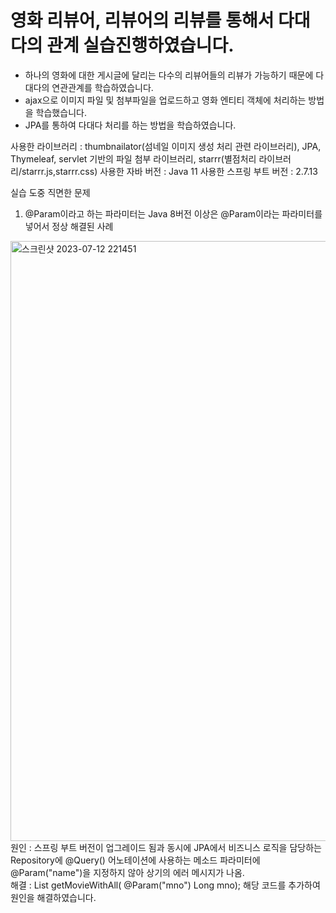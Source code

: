 # 영화 리뷰어, 리뷰어의 리뷰를 통해서 다대다의 관계 실습진행하였습니다.

- 하나의 영화에 대한 게시글에 달리는 다수의 리뷰어들의 리뷰가 가능하기 때문에 다대다의 연관관계를 학습하였습니다.
- ajax으로 이미지 파일 및 첨부파일을 업로드하고 영화 엔티티 객체에 처리하는 방법을 학습했습니다.
- JPA를 통하여 다대다 처리를 하는 방법을 학습하였습니다.

사용한 라이브러리 : thumbnailator(섬네일 이미지 생성 처리 관련 라이브러리), JPA, Thymeleaf, servlet 기반의 파일 첨부 라이브러리, starrr(별점처리 라이브러리/starrr.js,starrr.css)
사용한 자바 버전 : Java 11
사용한 스프링 부트 버전 : 2.7.13

실습 도중 직면한 문제
 1. @Param이라고 하는 파라미터는 Java 8버전 이상은 @Param이라는 파라미터를 넣어서 정상 해결된 사례
 <img width="960" alt="스크린샷 2023-07-12 221451" src="https://github.com/john911120/SpringBoot_Study/assets/53751665/a9b22d13-4783-4d2e-8871-4282688983dc">
 <br>
 원인 : 스프링 부트 버전이 업그레이드 됨과 동시에 JPA에서 비즈니스 로직을 담당하는 Repository에 @Query() 어노테이션에 사용하는 메소드 파라미터에 @Param("name")을 지정하지 않아
상기의 에러 메시지가 나옴.
 <br>
 해결 : List<Object[]> getMovieWithAll( @Param("mno") Long mno); 해당 코드를 추가하여 원인을 해결하였습니다.
 <br>
 
